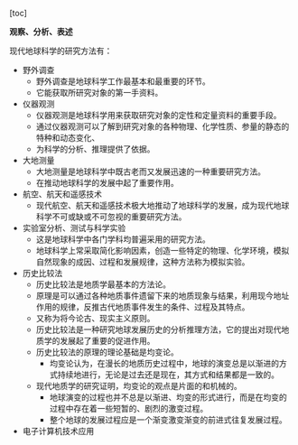 [toc]

**观察、分析、表述**

现代地球科学的研究方法有：

- 野外调查
	- 野外调查是地球科学工作最基本和最重要的环节。
	- 它能获取所研究对象的第一手资料。
- 仪器观测
	- 仪器观测是地球科学用来获取研究对象的定性和定量资料的重要手段。
	- 通过仪器观测可以了解到研究对象的各种物理、化学性质、参量的静态的特种和动态变化、
	- 为科学的分析、推理提供了依据。
- 大地测量
	- 大地测量是地球科学中既古老而又发展迅速的一种重要研究方法。
	- 在推动地球科学的发展中起了重要作用。
- 航空、航天和遥感技术
	- 现代航空、航天和遥感技术极大地推动了地球科学的发展，成为现代地球科学不可或缺或不可忽视的重要研究方法。
- 实验室分析、测试与科学实验
	- 这是地球科学中各门学科均普遍采用的研究方法。
	- 地球科学上常采取简化影响因素，创造一些特定的物理、化学环境，模拟自然现象的成因、过程和发展规律，这种方法称为模拟实验。
- 历史比较法
	- 历史比较法是地质学最基本的方法论。
	- 原理是可以通过各种地质事件遗留下来的地质现象与结果，利用现今地址作用的规律，反推古代地质事件发生的条件、过程及其特点。
	- 又称为将今论古、现实主义原则。
	- 历史比较法是一种研究地球发展历史的分析推理方法，它的提出对现代地质学的发展起了重要的促进作用。
	- 历史比较法的原理的理论基础是均变论。
		- 均变论认为，在漫长的地质历史过程中，地球的演变总是以渐进的方式持续地进行，无论是过去还是现在，其方式和结果都是一致的。
	- 现代地质学的研究证明，均变论的观点是片面的和机械的。
		- 地球演变的过程也并不总是以渐进、均变的形式进行，而是在均变的过程中存在着一些短暂的、剧烈的激变过程。
		- 整个地球的发展过程应是一个渐变激变渐变的前进式往复发展过程。
- 电子计算机技术应用
